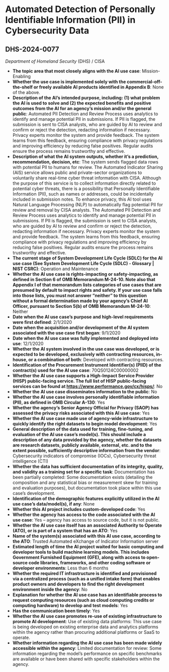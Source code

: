 # Automated Detection of Personally Identifiable Information (PII) in Cybersecurity Data
## DHS-2024-0077
_Department of Homeland Security_ (DHS) / CISA


+ **The topic area that most closely aligns with the AI use case**: Mission-Enabling
+ **Whether the use case is implemented solely with the commercial-off-the-shelf or freely available AI products identified in Appendix B**: None of the above.
+ **Description of the AI’s intended purpose, including: (1) what problem the AI is used to solve and (2) the expected benefits and positive outcomes from the AI for an agency’s mission and/or the general public**: Automated PII Detection and Review Process uses analytics to identify and manage potential PII in submissions. If PII is flagged, the submission is sent to CISA analysts, who are guided by AI to review and confirm or reject the detection, redacting information if necessary. Privacy experts monitor the system and provide feedback. The system learns from this feedback, ensuring compliance with privacy regulations and improving efficiency by reducing false positives. Regular audits ensure the process remains trustworthy and effective.
+ **Description of what the AI system outputs, whether it’s a prediction, recommendation, decision, etc**: The system sends flagged data rows with potential PII to humans for review.
The Automated Indicator Sharing (AIS) service allows public and private-sector organizations to voluntarily share real-time cyber threat information with CISA. Although the purpose of this service is to collect information directly related to potential cyber threats, there is a possibility that Personally Identifiable Information (PII), such as names or addresses, could be incidentally included in submission notes. To enhance privacy, this AI tool uses Natural Language Processing (NLP) to automatically flag potential PII for review and removal by CISA analysts. The Automated PII Detection and Review Process uses analytics to identify and manage potential PII in submissions. If PII is flagged, the submission is sent to CISA analysts, who are guided by AI to review and confirm or reject the detection, redacting information if necessary. Privacy experts monitor the system and provide feedback. The system learns from this feedback, ensuring compliance with privacy regulations and improving efficiency by reducing false positives. Regular audits ensure the process remains trustworthy and effective. 
+ **The current stage of System Development Life Cycle (SDLC) for the AI use case (See System Development Life Cycle (SDLC) - Glossary | NIST CSRC)**: Operation and Maintenance
+ **Whether the AI use case is rights-impacting or safety-impacting, as defined in Section 6 of OMB Memorandum M-24-10. Note also that Appendix I of that memorandum lists categories of use cases that are presumed by default to impact rights and safety. If your use case falls into those lists, you must not answer “neither” to this question without a formal determination made by your agency’s Chief AI Officer, pursuant to Section 5(b) of OMB Memorandum M-24-10**: Neither
+ **Date when the AI use case’s purpose and high-level requirements were first defined**: 2/1/2020
+ **Date when the acquisition and/or development of the AI system associated with the use case first began**: 9/1/2020
+ **Date when the AI use case was fully implemented and deployed into use**: 12/1/2020
+ **Whether the AI system involved in the use case was developed, or is expected to be developed, exclusively with contracting resources, in-house, or a combination of both**: Developed with contracting resources.
+ **Identification of the Procurement Instrument Identifier(s) (PIID) of the contract(s) used for the AI use case**: 70QS0124C00000002
+ **Whether the AI use case supports a High-Impact Service Provider (HISP) public-facing service. The full list of HISP public-facing services can be found at https://www.performance.gov/cx/hisps/**: No
+ **Whether the AI use case disseminates information to the public**: No
+ **Whether the AI use case involves personally identifiable information (PII), as defined in OMB Circular A-130**: Yes
+ **Whether the agency’s Senior Agency Official for Privacy (SAOP) has assessed the privacy risks associated with this AI use case**: Yes
+ **Whether the AI use case made use of agency-wide infrastructure to quickly identify the right datasets to begin model development**: Yes
+ **General description of the data used for training, fine-tuning, and evaluation of the AI use case’s model(s). This should include a description of any data provided by the agency, whether the datasets are research datasets, publicly available, external, etc. and to the extent possible, sufficiently descriptive information from the vendor**: Cybersecurity indicators of compromise (IOCs), Cybersecurity threat intelligence (CTI)
+ **Whether the data has sufficient documentation of its integrity, quality, and validity as a training set for a specific task**: Documentation has been partially completed: Some documentation exists (detailing the composition and any statistical bias or measurement skew for training and evaluation purposes), but documentation took place within this use case’s development.
+ **Identification of the demographic features explicitly utilized in the AI use case’s data/model(s), if any**: None
+ **Whether this AI project includes custom-developed code**: Yes
+ **Whether the agency has access to the code associated with the AI use case**: Yes – agency has access to source code, but it is not public.
+ **Whether the AI use case itself has an associated Authority to Operate (ATO), or is part of a system that has an ATO**: Yes
+ **Name of the system(s) associated with this AI use case, according to the ATO**: Trusted Automated eXchange of Indicator Information server
+ **Estimated length of time the AI project waited for basic computing and developer tools to build machine learning models. This includes Government Furnished Equipment (GFE), along with access to open-source code libraries, frameworks, and other coding software or developer environments**: Less than 6 months
+ **Whether the required IT infrastructure is identified and provisioned via a centralized process (such as a unified intake form) that enables product owners and developers to find the right development environment inside the agency**: No
+ **Explanation for whether the AI use case has an identifiable process to request computing resources (such as cloud computing credits or computing hardware) to develop and test models**: Yes
+ **Has the communication been timely**: Yes
+ **Whether the AI use case promotes re-use of existing infrastructure to promote AI development**: Use of existing data platforms: This use case is being developed on existing enterprise data and analytics platforms within the agency rather than procuring additional platforms or SaaS to operate.
+ **Whether information regarding the AI use case has been made widely accessible within the agency**: Limited documentation for review: Some information regarding the model’s performance on specific benchmarks are available or have been shared with specific stakeholders within the agency.